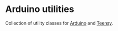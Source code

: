 # Arduino utilities

Collection of utility classes for [Arduino](https://www.arduino.cc/) and [Teensy](http://www.pjrc.com/teensy/index.html).
